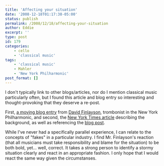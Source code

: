 ```yaml
---
title: 'Affecting your situation'
date: '2008-12-18T01:17:38-05:00'
status: publish
permalink: /2008/12/18/affecting-your-situation
author: Eddie
excerpt: ''
type: post
id: 179
categories:
    - cello
    - 'classical music'
tags:
    - 'classical music'
    - Mahler
    - 'New York Philharmonic'
post_format: []
---
```

I don't typically link to other blogs/articles, nor do I mention classical music particularly often, but I found this article and blog entry so interesting and thought-provoking that they deserve a re-post.

First, [a moving blog entry](http://davidfinlayson.typepad.com/fin_notes/2008/12/some-words-about-gilbert-kaplan.html) from [David Finlayson](http://nyphil.org/meet/orchestra/index.cfm?page=profile&personNum=14), trombonist in the New York Philharmonic, and second, the [New York Times article](http://www.nytimes.com/2008/12/18/arts/music/18kapl.html?_r=1&hp) describing the background, as well as referencing the [blog post](http://davidfinlayson.typepad.com/fin_notes/2008/12/some-words-about-gilbert-kaplan.html).

While I've never had a specifically parallel experience, I can relate to the concepts of "fakes" in a particular industry. I find Mr. Finlayson's reaction (that all musicians must take responsibility and blame for the situation) to be both bold, yet... well, correct. It takes a strong person to identify a stormy situation clearly and react in an appropriate fashion. I only hope that I would react the same way given the circumstanses.